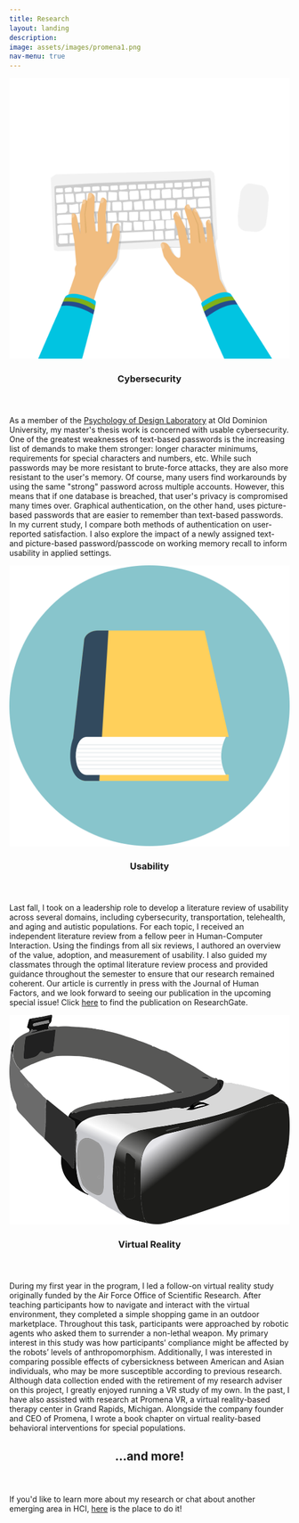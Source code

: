 ```yaml
---
title: Research
layout: landing
description: 
image: assets/images/promena1.png
nav-menu: true
---
```


<!-- Main -->
<div id="main">

<!-- One -->
<!--<section id="one">
	<div class="inner">
		<header class="major">
			<h2>Sed amet aliquam</h2>
		</header>
		<p>Nullam et orci eu lorem consequat tincidunt vivamus et sagittis magna sed nunc rhoncus condimentum sem. In efficitur ligula tate urna. Maecenas massa vel lacinia pellentesque lorem ipsum dolor. Nullam et orci eu lorem consequat tincidunt. Vivamus et sagittis libero. Nullam et orci eu lorem consequat tincidunt vivamus et sagittis magna sed nunc rhoncus condimentum sem. In efficitur ligula tate urna.</p>
	</div>
</section>-->

<!-- Two -->
<section id="two" class="spotlights">
	<section>
		<a href="generic.html" class="image">
			<img src="assets/images/keyboard.png" alt="" data-position="center center" />
		</a>
		<div class="content">
			<div class="inner">
				<header class="major">
					<h3>Cybersecurity</h3>
				</header>
				<p>As a member of the <a href="http://www.psychofdesign.com/">Psychology of Design Laboratory</a> at Old Dominion University, my master's thesis work is concerned with usable cybersecurity. One of the greatest weaknesses of text-based passwords is the increasing list of demands to make them stronger: longer character minimums, requirements for special characters and numbers, etc. While such passwords may be more resistant to brute-force attacks, they are also more resistant to the user's memory. Of course, many users find workarounds by using the same "strong" password across multiple accounts. However, this means that if one database is breached, that user's privacy is compromised many times over. Graphical authentication, on the other hand, uses picture-based passwords that are easier to remember than text-based passwords. In my current study, I compare both methods of authentication on user-reported satisfaction. I also explore the impact of a newly assigned text- and picture-based password/passcode on working memory recall to inform usability in applied settings.</p>
				<!--<ul class="actions">
					<li><a href="generic.html" class="button">Learn more</a></li>
				</ul>-->
			</div>
		</div>
	</section>
	<section>
		<a href="generic.html" class="image">
			<img src="assets/images/book.png" alt="" data-position="top center" />
		</a>
		<div class="content">
			<div class="inner">
				<header class="major">
					<h3>Usability</h3>
				</header>
				<p>Last fall, I took on a leadership role to develop a literature review of usability across several domains, including cybersecurity, transportation, telehealth, and aging and autistic populations. For each topic, I received an independent literature review from a fellow peer in Human-Computer Interaction. Using the findings from all six reviews, I authored an overview of the value, adoption, and measurement of usability. I also guided my classmates through the optimal literature review process and provided guidance throughout the semester to ensure that our research remained coherent. Our article is currently in press with the Journal of Human Factors, and we look forward to seeing our publication in the upcoming special issue! Click <a href="https://www.researchgate.net/publication/337720935_Usability_Adoption_Measurement_Value">here</a> to find the publication on ResearchGate.</p>
				<!--<ul class="actions">
					<li><a href="generic.html" class="button">Learn more</a></li>
				</ul>-->
			</div>
		</div>
	</section>
	<section>
		<a href="generic.html" class="image">
			<img src="assets/images/vr.png" alt="" data-position="25% 25%" />
		</a>
		<div class="content">
			<div class="inner">
				<header class="major">
					<h3>Virtual Reality</h3>
				</header>
				<p>During my first year in the program, I led a follow-on virtual reality study originally funded by the Air Force Office of Scientific Research. After teaching participants how to navigate and interact with the virtual environment, they completed a simple shopping game in an outdoor marketplace. Throughout this task, participants were approached by robotic agents who asked them to surrender a non-lethal weapon. My primary interest in this study was how participants’ compliance might be affected by the robots’ levels of anthropomorphism. Additionally, I was interested in comparing possible effects of cybersickness between American and Asian individuals, who may be more susceptible according to previous research. Although data collection ended with the retirement of my research adviser on this project, I greatly enjoyed running a VR study of my own. In the past, I have also assisted with research at Promena VR, a virtual reality-based therapy center in Grand Rapids, Michigan. Alongside the company founder and CEO of Promena, I wrote a book chapter on virtual reality-based behavioral interventions for special populations.</p>
				<!--<ul class="actions">
					<li><a href="generic.html" class="button">Learn more</a></li>
				</ul>-->
			</div>
		</div>
	</section>
</section>

<!-- Three -->
<section id="three">
	<div class="inner">
		<header class="major">
			<h2>...and more!</h2>
		</header>
		<p>If you'd like to learn more about my research or chat about another emerging area in HCI, <a href="https://forms.gle/bMq77pzgXhmx9tsK6">here</a> is the place to do it!</p>
		<!--<ul class="actions">
			<li><a href="generic.html" class="button next">Get Started</a></li>
		</ul>-->
	</div>
</section>

</div>
